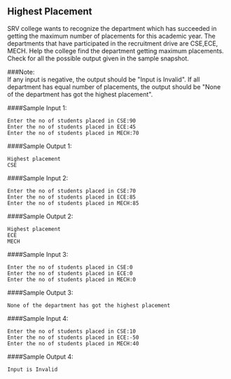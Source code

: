 ## Highest Placement


SRV college wants to recognize the department which has succeeded in getting the maximum number of placements for this academic year. The departments that have participated in the recruitment drive are CSE,ECE, MECH. Help the college find the department getting maximum placements. Check for all the possible output given in the sample snapshot.

###Note: <br>
If any input is negative, the output should be "Input is Invalid".  If all department has equal number of placements, the output should be "None of the department has got the highest placement".

####Sample Input 1:
```
Enter the no of students placed in CSE:90
Enter the no of students placed in ECE:45 
Enter the no of students placed in MECH:70 
``` 

####Sample Output 1:
```
Highest placement
CSE
```


####Sample Input 2:
```
Enter the no of students placed in CSE:70
Enter the no of students placed in ECE:85 
Enter the no of students placed in MECH:85 
```
####Sample Output 2:
```
Highest placement 
ECE
MECH
```

####Sample Input 3:
```
Enter the no of students placed in CSE:0
Enter the no of students placed in ECE:0
Enter the no of students placed in MECH:0
```
####Sample Output 3:
```
None of the department has got the highest placement
```

####Sample Input 4:
```
Enter the no of students placed in CSE:10
Enter the no of students placed in ECE:-50
Enter the no of students placed in MECH:40
```
####Sample Output 4:
```
Input is Invalid 
```

